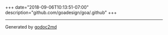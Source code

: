 +++
date="2018-09-06T10:13:51-07:00"
description="github.com/goadesign/goa/.github"
+++

- - -
Generated by [godoc2md](https://godoc.org/github.com/davecheney/godoc2md)
